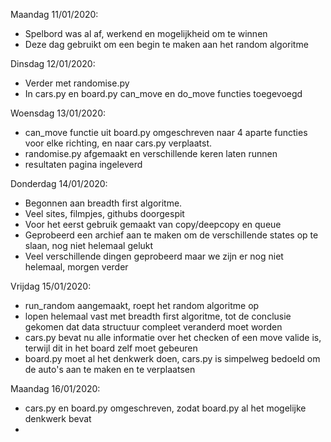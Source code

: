 Maandag 11/01/2020: 
- Spelbord was al af, werkend en mogelijkheid om te winnen 
- Deze dag gebruikt om een begin te maken aan het random algoritme 

Dinsdag 12/01/2020: 
- Verder met randomise.py
- In cars.py en board.py can_move en do_move functies toegevoegd 

Woensdag 13/01/2020: 
- can_move functie uit board.py omgeschreven naar 4 aparte functies voor elke richting, en naar cars.py verplaatst.
- randomise.py afgemaakt en verschillende keren laten runnen 
- resultaten pagina ingeleverd 

Donderdag 14/01/2020: 
- Begonnen aan breadth first algoritme. 
- Veel sites, filmpjes, githubs doorgespit 
- Voor het eerst gebruik gemaakt van copy/deepcopy en queue
- Geprobeerd een archief aan te maken om de verschillende states op te slaan, nog niet helemaal gelukt 
- Veel verschillende dingen geprobeerd maar we zijn er nog niet helemaal, morgen verder 

Vrijdag 15/01/2020: 
- run_random aangemaakt, roept het random algoritme op 
- lopen helemaal vast met breadth first algoritme, tot de conclusie gekomen dat data structuur compleet veranderd moet worden 
- cars.py bevat nu alle informatie over het checken of een move valide is, terwijl dit in het board zelf moet gebeuren 
- board.py moet al het denkwerk doen, cars.py is simpelweg bedoeld om de auto's aan te maken en te verplaatsen 

Maandag 16/01/2020:
- cars.py en board.py omgeschreven, zodat board.py al het mogelijke denkwerk bevat
- 




